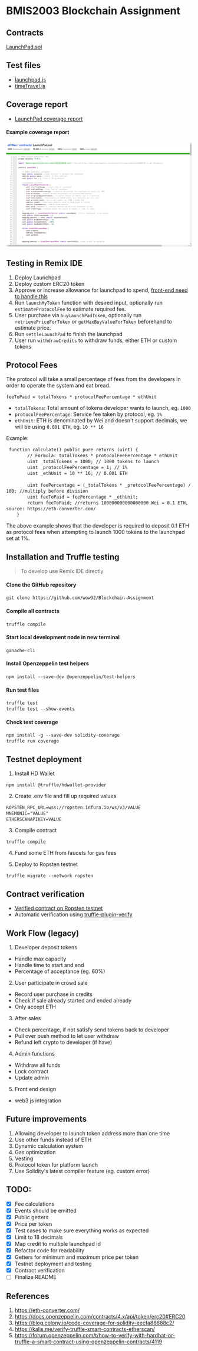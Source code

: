 # BMIS2003 Blockchain Assignment

## Contracts

[LaunchPad.sol](contracts/LaunchPad.sol)

## Test files

- [launchpad.js](test/launchpad.js)
- [timeTravel.js](test/timeTravel.js)

## Coverage report

- [LaunchPad coverage report](coverage/contracts/LaunchPad.sol.html)

#### Example coverage report
![](coverage_report.png)


## Testing in Remix IDE
1. Deploy Launchpad
1. Deploy custom ERC20 token
2. Approve or increase allowance for launchpad to spend, [front-end need to handle this](https://ethereum.stackexchange.com/a/112191)
3. Run `launchMyToken` function with desired input, optionally run `estimateProtocolFee` to estimate required fee.
4. User purchase via `buyLaunchPadToken`, optionally run `retrievePriceForToken` or `getMaxBuyValueForToken` beforehand to estimate price.
5. Run `settleLaunchPad` to finish the launchpad
6. User run `withdrawCredits` to withdraw funds, either ETH or custom tokens

## Protocol Fees
The protocol will take a small percentage of fees from the developers in order to operate the system and eat bread.
``` solidity
feeToPaid = totalTokens * protocolFeePercentage * ethUnit
```
- `totalTokens`: Total amount of tokens developer wants to launch, eg. `1000`
- `protocolFeePercentage`: Service fee taken by protocol, eg. `1%`
- `ethUnit`: ETH is denominated by Wei and doesn't support decimals, we will be using `0.001 ETH`, eg. `10 ** 16`

Example:
```solidity
 function calculate() public pure returns (uint) {
        // Formula: totalTokens * protocolFeePercentage * ethUnit
        uint _totalTokens = 1000; // 1000 tokens to launch
        uint _protocolFeePercentage = 1; // 1%
        uint _ethUnit = 10 ** 16; // 0.001 ETH

        uint feePercentage = (_totalTokens * _protocolFeePercentage) / 100; //multiply before division
        uint feeToPaid = feePercentage * _ethUnit;
        return feeToPaid; //returns 100000000000000000 Wei = 0.1 ETH, source: https://eth-converter.com/
    }
```
The above example shows that the developer is required to deposit 0.1 ETH as protocol fees when attempting to launch 1000 tokens to the launchpad set at 1%.


## Installation and Truffle testing
> To develop use Remix IDE directly

#### Clone the GitHub repository

```
git clone https://github.com/wow32/Blockchain-Assignment
```

#### Compile all contracts
```
truffle compile
```

#### Start local development node in new terminal
```
ganache-cli
```
#### Install Openzeppelin test helpers
```
npm install --save-dev @openzeppelin/test-helpers
```

#### Run test files
```
truffle test
truffle test --show-events 
```

#### Check test coverage
```
npm install -g --save-dev solidity-coverage
truffle run coverage
```

## Testnet deployment
1. Install HD Wallet
```
npm install @truffle/hdwallet-provider
```

2. Create .env file and fill up required values
```
ROPSTEN_RPC_URL=wss://ropsten.infura.io/ws/v3/VALUE
MNEMONIC="VALUE"
ETHERSCANAPIKEY=VALUE
```

3. Compile contract
```
truffle compile
```

4. Fund some ETH from faucets for gas fees

5. Deploy to Ropsten testnet
```
truffle migrate --network ropsten
```

## Contract verification
- [Verified contract on Ropsten testnet](https://ropsten.etherscan.io/address/0x709DAD9877dB6CecC065B0603E8F9761d631bE8A#code)
- Automatic verification using [truffle-plugin-verify](https://www.npmjs.com/package/truffle-plugin-verify)

## Work Flow (legacy)
1. Developer deposit tokens 
- Handle max capacity
- Handle time to start and end
- Percentage of acceptance (eg. 60%)

2. User participate in crowd sale
- Record user purchase in credits
- Check if sale already started and ended already
- Only accept ETH

3. After sales
- Check percentage, if not satisfy send tokens back to developer 
- Pull over push method to let user withdraw
- Refund left crypto to developer (if have)

4. Admin functions
- Withdraw all funds
- Lock contract 
- Update admin 

5. Front end design
- web3 js integration

## Future improvements
1. Allowing developer to launch token address more than one time
2. Use other funds instead of ETH
3. Dynamic calculation system
4. Gas optimization
5. Vesting 
6. Protocol token for platform launch
7. Use Solidity's latest compiler feature (eg. custom error)

## TODO:
- [x] Fee calculations
- [x] Events should be emitted
- [x] Public getters
- [x] Price per token
- [x] Test cases to make sure everything works as expected
- [x] Limit to 18 decimals
- [x] Map credit to multiple launchpad id
- [x] Refactor code for readability
- [x] Getters for minimum and maximum price per token
- [x] Testnet deployment and testing
- [x] Contract verification
- [ ] Finalize README

## References
1. https://eth-converter.com/
2. https://docs.openzeppelin.com/contracts/4.x/api/token/erc20#ERC20
3. https://blog.colony.io/code-coverage-for-solidity-eecfa88668c2/
4. https://kalis.me/verify-truffle-smart-contracts-etherscan/
5. https://forum.openzeppelin.com/t/how-to-verify-with-hardhat-or-truffle-a-smart-contract-using-openzeppelin-contracts/4119